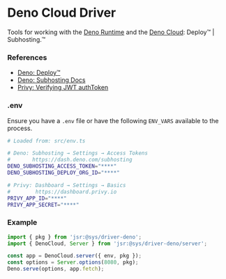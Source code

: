 # Deno Cloud Driver
Tools for working with the [Deno Runtime](https://docs.deno.com/runtime/) and the [Deno Cloud](https://deno.com/deploy):  Deploy™️  |  Subhosting.™️


### References

- [Deno: Deploy™️](https://deno.com/deploy)
- [Deno: Subhosting Docs](https://docs.deno.com/subhosting/manual)
- [Privy: Verifying JWT authToken](https://docs.privy.io/guide/server/authorization/verification#verifying-the-user-s-access-token)


### .env
Ensure you have a `.env` file or have the following `ENV_VARS` available to the process.

```bash
# Loaded from: src/env.ts

# Deno: Subhosting → Settings → Access Tokens
#       https://dash.deno.com/subhosting
DENO_SUBHOSTING_ACCESS_TOKEN="****"
DENO_SUBHOSTING_DEPLOY_ORG_ID="****"

# Privy: Dashboard → Settings → Basics
#        https://dashboard.privy.io
PRIVY_APP_ID="****"
PRIVY_APP_SECRET="****"
```


### Example

```ts
import { pkg } from 'jsr:@sys/driver-deno';
import { DenoCloud, Server } from 'jsr:@sys/driver-deno/server';

const app = DenoCloud.server({ env, pkg });
const options = Server.options(8080, pkg);
Deno.serve(options, app.fetch);
```


